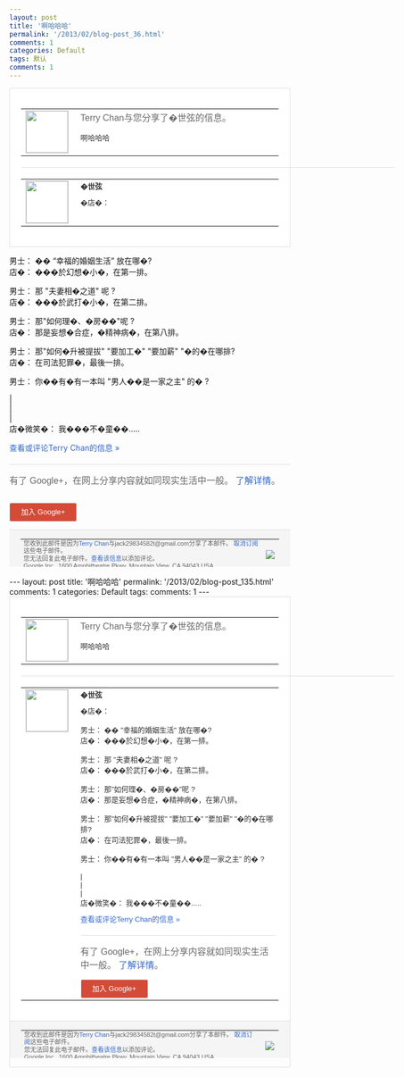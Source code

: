 ```yaml
---
layout: post
title: '啊哈哈哈'
permalink: '/2013/02/blog-post_36.html'
comments: 1
categories: Default
tags: 默认
comments: 1
---
```

<!-- X-Notifications: 1:37ee0db3b0000000 -->

<div style="border:solid 1px #dfdfdf;color:#686868;font:13px Arial"><div style="background-color:#fff;padding:20px;"><table cellpadding="0" cellspacing="0"><tr><td style="padding-right:15px;vertical-align:top"><a href="https://plus.google.com/_/notifications/emlink?emr=14900066512970582018&amp;emid=CPiAvcnFxrUCFUs-cgodx30AAA&amp;path=%2F108643996575278738906&amp;dt=1361420229758&amp;uob=8"><img height="75" src="https://lh3.googleusercontent.com/-KKRGTyJ5Bl0/AAAAAAAAAAI/AAAAAAAAtnY/R4QEWIp3Ur0/s75-c-k-a/photo.jpg" style="border:solid 1px #cccccc;" width="75"/></a></td><td style="width:578px;color:#333;font:13px Arial;vertical-align:top"><div style="color:#686868;font:16px Arial;padding-bottom:15px">Terry Chan与您分享了�世弦的信息。</div><div style="padding-bottom:10px">啊哈哈哈</div></td></tr></table><div style="margin:20px 0;border-bottom:solid 1px #dfdfdf;width:670px"></div><table cellpadding="0" cellspacing="0"><tr><td style="padding-right:15px;vertical-align:top"><a href="https://plus.google.com/_/notifications/emlink?emr=14900066512970582018&amp;emid=CPiAvcnFxrUCFUs-cgodx30AAA&amp;path=%2F117755971933831603206&amp;dt=1361420229758&amp;uob=8"><img height="75" src="https://lh5.googleusercontent.com/-phX5DkAsaRA/AAAAAAAAAAI/AAAAAAAABPU/TxGPm9z6nGA/s75-c-k-a/photo.jpg" style="border:solid 1px #cccccc;" width="75"/></a></td><td style="width:578px;color:#333;font:13px Arial;vertical-align:top"><div style="font-weight:bold;padding-bottom:10px">�世弦</div><div style="padding-bottom:10px">�店�：</div></td></tr></table></div></div>

男士： �� “幸福的婚姻生活” 放在哪�?  
店�： ���於幻想�小�，在第一排。

男士： 那 "夫妻相�之道" 呢 ?  
店�： ���於武打�小�，在第二排。

男士： 那"如何理�、�房��"呢 ?  
店�： 那是妄想�合症，�精神病�，在第八排。

男<wbr/>士： 那"如何�升被提拔" "要加工�" "要加薪" "�的�在哪排?  
店�： 在司法犯罪�，最後一排。

男士： 你��有�有一本叫 "男人��是一家之主" 的� ?

|  
|  
|  
店�微笑�： 我���不�童��…..

<a href="https://plus.google.com/_/notifications/emlink?emr=14900066512970582018&amp;emid=CPiAvcnFxrUCFUs-cgodx30AAA&amp;path=%2F108643996575278738906%2Fposts%2FbpYVeg5WMDS%3Fgpinv%3DAMIXal_CE2rUawx6q5CzC8djEwLjWFbWp1jydDe2wrSJ3sXX0YCNIYx5qSfwmvWrEACfxQFkBfltAlgG_sn7pymnuJ1lkptzQcrZHwWa7avVY7NYymCSvy8&amp;dt=1361420229758&amp;uob=8" style="color:#3366CC;text-decoration:none">查看或评论Terry Chan的信息 »</a>

<div style="margin-top:20px;border-top:solid 1px #dfdfdf"><div style="padding:15px 0;color:#686868;font:16px Arial">有了 Google+，在网上分享内容就如同现实生活中一般。 <a href="http://www.google.com/+/learnmore/" style="color:#3366CC;text-decoration:none">了解详情</a>。</div><p><a href="https://plus.google.com/_/notifications/emlink?emr=14900066512970582018&amp;emid=CPiAvcnFxrUCFUs-cgodx30AAA&amp;path=%2F%3Fgpinv%3DAMIXal_CE2rUawx6q5CzC8djEwLjWFbWp1jydDe2wrSJ3sXX0YCNIYx5qSfwmvWrEACfxQFkBfltAlgG_sn7pymnuJ1lkptzQcrZHwWa7avVY7NYymCSvy8&amp;dt=1361420229758&amp;uob=8" style="padding:1px 20px;min-width:54px;display:inline-block; background-color:#d44b38;text-align:center; font:13px Arial; border-radius:3px;color:#fff;border:solid 1px #dfdfdf; white-space:nowrap;text-decoration:none;height:30px;line-height:30px">加入 Google+</a></p></div>

<div style="border-top:solid 1px #dfdfdf;padding:0 20px; background-color:#f5f5f5"><table cellpadding="0" cellspacing="0" style="height:50px"><tbody><tr><td style="vertical-align:middle;width:100%; color:#636363;font:11px Arial; line-height:120%">您收到此邮件是因为<a href="https://plus.google.com/_/notifications/emlink?emr=14900066512970582018&amp;emid=CPiAvcnFxrUCFUs-cgodx30AAA&amp;path=%2F108643996575278738906%3Fgpinv%3DAMIXal_CE2rUawx6q5CzC8djEwLjWFbWp1jydDe2wrSJ3sXX0YCNIYx5qSfwmvWrEACfxQFkBfltAlgG_sn7pymnuJ1lkptzQcrZHwWa7avVY7NYymCSvy8&amp;dt=1361420229758&amp;uob=8" style="color:#3366CC;text-decoration:none">Terry Chan</a>与jack29834582t@gmail.com分享了本邮件。 <a href="https://plus.google.com/_/notifications/emlink?emr=14900066512970582018&amp;emid=CPiAvcnFxrUCFUs-cgodx30AAA&amp;path=%2F_%2Fnonplus%2Femailsettings%3Fgpinv%3DAMIXal_CE2rUawx6q5CzC8djEwLjWFbWp1jydDe2wrSJ3sXX0YCNIYx5qSfwmvWrEACfxQFkBfltAlgG_sn7pymnuJ1lkptzQcrZHwWa7avVY7NYymCSvy8%26est%3DADH5u8VNn-0H2dRlL9foEZWE28cjz3Y407hPW95C8xaf2pG-m1hETv-6L6Ou6XD9YJJrnnfa4JDufaAlv6yM2hqDP1RLmouLYR_4F9T23o_7IpYB2sI46Byl8VzRqy3ba2bG6LN-NlaTKy2vLdJsrD7sP-Ii72yKNQ&amp;dt=1361420229758&amp;uob=8" style="color:#3366CC;text-decoration:none">取消订阅</a>这些电子邮件。<br/>您无法回复此电子邮件。<a href="https://plus.google.com/_/notifications/emlink?emr=14900066512970582018&amp;emid=CPiAvcnFxrUCFUs-cgodx30AAA&amp;path=%2F108643996575278738906%2Fposts%2FbpYVeg5WMDS%3Fgpinv%3DAMIXal_CE2rUawx6q5CzC8djEwLjWFbWp1jydDe2wrSJ3sXX0YCNIYx5qSfwmvWrEACfxQFkBfltAlgG_sn7pymnuJ1lkptzQcrZHwWa7avVY7NYymCSvy8&amp;dt=1361420229758&amp;uob=8" style="color:#3366CC;text-decoration:none">查看该信息</a>以添加评论。<br/>Google Inc., 1600 Amphitheatre Pkwy, Mountain View, CA 94043 USA</td><td><img src="https://ssl.gstatic.com/s2/oz/images/notifications/logo/google-plus-6617a72bb36cc548861652780c9e6ff1.png"/></td></tr></tbody></table></div>---
layout: post
title: '啊哈哈哈'
permalink: '/2013/02/blog-post_135.html'
comments: 1
categories: Default
tags: 
comments: 1
---
<!-- X-Notifications: 1:37ee0db3b0000000 -->

<div style="border:solid 1px #dfdfdf;color:#686868;font:13px Arial"><div style="background-color:#fff;padding:20px;"><table cellpadding="0" cellspacing="0"><tr><td style="padding-right:15px;vertical-align:top"><a href="https://plus.google.com/_/notifications/emlink?emr=14900066512970582018&amp;emid=CPiAvcnFxrUCFUs-cgodx30AAA&amp;path=%2F108643996575278738906&amp;dt=1361420229758&amp;uob=8"><img height="75" src="https://lh3.googleusercontent.com/-KKRGTyJ5Bl0/AAAAAAAAAAI/AAAAAAAAtnY/R4QEWIp3Ur0/s75-c-k-a/photo.jpg" style="border:solid 1px #cccccc;" width="75"/></a></td><td style="width:578px;color:#333;font:13px Arial;vertical-align:top"><div style="color:#686868;font:16px Arial;padding-bottom:15px">Terry Chan与您分享了�世弦的信息。</div><div style="padding-bottom:10px">啊哈哈哈</div></td></tr></table><div style="margin:20px 0;border-bottom:solid 1px #dfdfdf;width:670px"></div><table cellpadding="0" cellspacing="0"><tr><td style="padding-right:15px;vertical-align:top"><a href="https://plus.google.com/_/notifications/emlink?emr=14900066512970582018&amp;emid=CPiAvcnFxrUCFUs-cgodx30AAA&amp;path=%2F117755971933831603206&amp;dt=1361420229758&amp;uob=8"><img height="75" src="https://lh5.googleusercontent.com/-phX5DkAsaRA/AAAAAAAAAAI/AAAAAAAABPU/TxGPm9z6nGA/s75-c-k-a/photo.jpg" style="border:solid 1px #cccccc;" width="75"/></a></td><td style="width:578px;color:#333;font:13px Arial;vertical-align:top"><div style="font-weight:bold;padding-bottom:10px">�世弦</div><div style="padding-bottom:10px">�店�：<br/><br/>男士： �� "幸福的婚姻生活" 放在哪�?<br/>店�： ���於幻想�小�，在第一排。<br/><br/>男士： 那 "夫妻相�之道" 呢 ?<br/>店�： ���於武打�小�，在第二排。<br/><br/>男士： 那"如何理�、�房��"呢 ?<br/>店�： 那是妄想�合症，�精神病�，在第八排。<br/><br/>男<wbr/>士： 那"如何�升被提拔" "要加工�" "要加薪" "�的�在哪排?<br/>店�： 在司法犯罪�，最後一排。<br/><br/>男士： 你��有�有一本叫 "男人��是一家之主" 的� ?<br/><br/>|<br/>|<br/>|<br/>店�微笑�： 我���不�童��.....</div><a href="https://plus.google.com/_/notifications/emlink?emr=14900066512970582018&amp;emid=CPiAvcnFxrUCFUs-cgodx30AAA&amp;path=%2F108643996575278738906%2Fposts%2FbpYVeg5WMDS%3Fgpinv%3DAMIXal_CE2rUawx6q5CzC8djEwLjWFbWp1jydDe2wrSJ3sXX0YCNIYx5qSfwmvWrEACfxQFkBfltAlgG_sn7pymnuJ1lkptzQcrZHwWa7avVY7NYymCSvy8&amp;dt=1361420229758&amp;uob=8" style="color:#3366CC;text-decoration:none">查看或评论Terry Chan的信息 »</a><div style="margin-top:20px;border-top:solid 1px #dfdfdf"><div style="padding:15px 0;color:#686868;font:16px Arial">有了 Google+，在网上分享内容就如同现实生活中一般。 <a href="http://www.google.com/+/learnmore/" style="color:#3366CC;text-decoration:none">了解详情</a>。</div><a href="https://plus.google.com/_/notifications/emlink?emr=14900066512970582018&amp;emid=CPiAvcnFxrUCFUs-cgodx30AAA&amp;path=%2F%3Fgpinv%3DAMIXal_CE2rUawx6q5CzC8djEwLjWFbWp1jydDe2wrSJ3sXX0YCNIYx5qSfwmvWrEACfxQFkBfltAlgG_sn7pymnuJ1lkptzQcrZHwWa7avVY7NYymCSvy8&amp;dt=1361420229758&amp;uob=8" style="padding:1px 20px;min-width:54px;display:inline-block; background-color:#d44b38;text-align:center; font:13px Arial; border-radius:3px;color:#fff;border:solid 1px #dfdfdf; white-space:nowrap;text-decoration:none;height:30px;line-height:30px">加入 Google+</a></div></td></tr></table></div><div style="border-top:solid 1px #dfdfdf;padding:0 20px; background-color:#f5f5f5"><table cellpadding="0" cellspacing="0" style="height:50px"><tbody><tr><td style="vertical-align:middle;width:100%; color:#636363;font:11px Arial; line-height:120%">您收到此邮件是因为<a href="https://plus.google.com/_/notifications/emlink?emr=14900066512970582018&amp;emid=CPiAvcnFxrUCFUs-cgodx30AAA&amp;path=%2F108643996575278738906%3Fgpinv%3DAMIXal_CE2rUawx6q5CzC8djEwLjWFbWp1jydDe2wrSJ3sXX0YCNIYx5qSfwmvWrEACfxQFkBfltAlgG_sn7pymnuJ1lkptzQcrZHwWa7avVY7NYymCSvy8&amp;dt=1361420229758&amp;uob=8" style="color:#3366CC;text-decoration:none">Terry Chan</a>与jack29834582t@gmail.com分享了本邮件。 <a href="https://plus.google.com/_/notifications/emlink?emr=14900066512970582018&amp;emid=CPiAvcnFxrUCFUs-cgodx30AAA&amp;path=%2F_%2Fnonplus%2Femailsettings%3Fgpinv%3DAMIXal_CE2rUawx6q5CzC8djEwLjWFbWp1jydDe2wrSJ3sXX0YCNIYx5qSfwmvWrEACfxQFkBfltAlgG_sn7pymnuJ1lkptzQcrZHwWa7avVY7NYymCSvy8%26est%3DADH5u8VNn-0H2dRlL9foEZWE28cjz3Y407hPW95C8xaf2pG-m1hETv-6L6Ou6XD9YJJrnnfa4JDufaAlv6yM2hqDP1RLmouLYR_4F9T23o_7IpYB2sI46Byl8VzRqy3ba2bG6LN-NlaTKy2vLdJsrD7sP-Ii72yKNQ&amp;dt=1361420229758&amp;uob=8" style="color:#3366CC;text-decoration:none">取消订阅</a>这些电子邮件。<br/>您无法回复此电子邮件。<a href="https://plus.google.com/_/notifications/emlink?emr=14900066512970582018&amp;emid=CPiAvcnFxrUCFUs-cgodx30AAA&amp;path=%2F108643996575278738906%2Fposts%2FbpYVeg5WMDS%3Fgpinv%3DAMIXal_CE2rUawx6q5CzC8djEwLjWFbWp1jydDe2wrSJ3sXX0YCNIYx5qSfwmvWrEACfxQFkBfltAlgG_sn7pymnuJ1lkptzQcrZHwWa7avVY7NYymCSvy8&amp;dt=1361420229758&amp;uob=8" style="color:#3366CC;text-decoration:none">查看该信息</a>以添加评论。<br/>Google Inc., 1600 Amphitheatre Pkwy, Mountain View, CA 94043 USA<br/></td><td><img src="https://ssl.gstatic.com/s2/oz/images/notifications/logo/google-plus-6617a72bb36cc548861652780c9e6ff1.png"/></td></tr></tbody></table></div></div>